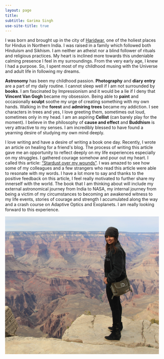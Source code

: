```yaml
---
layout: page
title:
subtitle: Garima Singh
use-site-title: true
---
```


I was born and brought up in the city of [Haridwar](https://en.wikipedia.org/wiki/Haridwar), one of the holiest places for Hindus in Northern India. I was raised in a family which followed both Hinduism and Sikhism. I am neither an atheist nor a blind follower of rituals and religious practices. My heart is inclined more towards this undeniable calming presence I feel in my surroundings. From the very early age, I knew I had a purpose. So, I spent most of my childhood musing with the Universe and adult life in following my dreams. 

**Astronomy** has been my childhood passion. **Photography** and **diary entry** are a part of my daily routine. I cannot sleep well if I am not surrounded by **books**. I am fascinated by Impressionism and it would be a lie if I deny that **Vincent Van Gogh** became my obsession. Being able to **paint** and occasionally  **sculpt** soothe my urge of creating something with my own hands. Walking in the **forest** and **admiring trees** became my addiction. I see characters in trees and yes, I love greeting them, sometimes out loud, sometimes only in my head. I am an aspiring **Cellist** (can barely play for the moment). I believe in the philosophy of **cause and effect** and **Buddhism** is very attractive to my senses. I am incredibly blessed to have found a yearning desire of studying my own mind deeply.

I love writing and have a desire of writing a book one day. Recently, I wrote an article on healing for a friend's blog. The process of writing this article gave me an opportunity to reflect deeply on my life experiences especially on my struggles. I gathered courage somehow and pour out my heart. I called this article: [“Stardust over my wounds”](https://www.serene-sereine.com/post/stardust-over-my-wounds). I was amazed to see how some of my colleagues and a few strangers who read this article were able to resonate with my words. I have a lot more to say and thanks to the positive feedback on this article, I feel really motivated to further share my innerself with the world. The book that I am thinking about will include my external astronomical journey from India to NASA, my internal journey from being a victim of my circumstances to becoming an awakened witness to my life events, stories of courage and strength I accumulated along the way and a crash course on Adaptive Optics and Exoplanets. I am really looking forward to this experience.         

![](/assets/img/GS.jpg)




